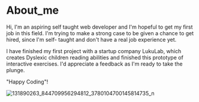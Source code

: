 # About_me

Hi,
I'm an aspiring self taught web developer and I'm hopeful to get my first job in this field. 
I'm trying to make a strong case to be given a chance to get hired, since I'm self- taught and don't have a real job experience yet. 

I have finished my first project with a startup company LukuLab, which creates Dyslexic children reading abilities and finished this prototype of interactive exercises. I'd appreciate a feedback as I'm ready to take the plunge.

"Happy Coding"!

![131890263_844709956294812_3780104700145814735_n](https://user-images.githubusercontent.com/111491951/213808237-37fd2f5c-30c6-4eb5-af75-31956c5a2b7d.jpg)

